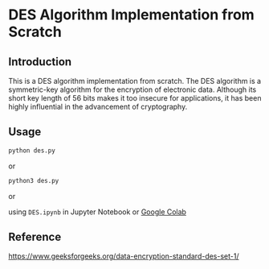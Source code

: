# DES Algorithm Implementation from Scratch

## Introduction

This is a DES algorithm implementation from scratch. The DES algorithm is a symmetric-key algorithm for the encryption of electronic data. Although its short key length of 56 bits makes it too insecure for applications, it has been highly influential in the advancement of cryptography.

## Usage

```bash
python des.py
```

or

```bash
python3 des.py
```

or

using `DES.ipynb` in Jupyter Notebook or [Google Colab](https://colab.research.google.com/drive/1dSRPDqgJt5MFuKv0vovahzqWAOjzhI7R?usp=sharing)

## Reference

https://www.geeksforgeeks.org/data-encryption-standard-des-set-1/

